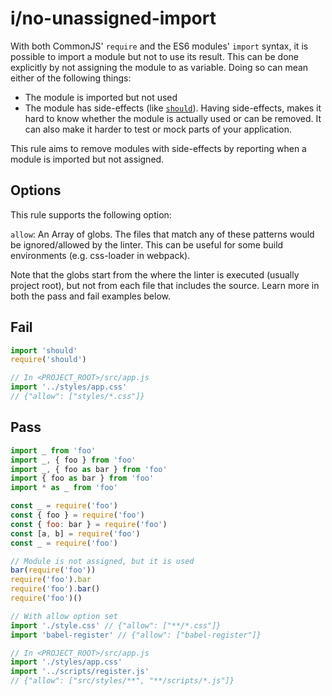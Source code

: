 # i/no-unassigned-import

<!-- end auto-generated rule header -->

With both CommonJS' `require` and the ES6 modules' `import` syntax, it is possible to import a module but not to use its result. This can be done explicitly by not assigning the module to as variable. Doing so can mean either of the following things:

- The module is imported but not used
- The module has side-effects (like [`should`](https://www.npmjs.com/package/should)). Having side-effects, makes it hard to know whether the module is actually used or can be removed. It can also make it harder to test or mock parts of your application.

This rule aims to remove modules with side-effects by reporting when a module is imported but not assigned.

## Options

This rule supports the following option:

`allow`: An Array of globs. The files that match any of these patterns would be ignored/allowed by the linter. This can be useful for some build environments (e.g. css-loader in webpack).

Note that the globs start from the where the linter is executed (usually project root), but not from each file that includes the source. Learn more in both the pass and fail examples below.

## Fail

```js
import 'should'
require('should')

// In <PROJECT_ROOT>/src/app.js
import '../styles/app.css'
// {"allow": ["styles/*.css"]}
```

## Pass

```js
import _ from 'foo'
import _, { foo } from 'foo'
import _, { foo as bar } from 'foo'
import { foo as bar } from 'foo'
import * as _ from 'foo'

const _ = require('foo')
const { foo } = require('foo')
const { foo: bar } = require('foo')
const [a, b] = require('foo')
const _ = require('foo')

// Module is not assigned, but it is used
bar(require('foo'))
require('foo').bar
require('foo').bar()
require('foo')()

// With allow option set
import './style.css' // {"allow": ["**/*.css"]}
import 'babel-register' // {"allow": ["babel-register"]}

// In <PROJECT_ROOT>/src/app.js
import './styles/app.css'
import '../scripts/register.js'
// {"allow": ["src/styles/**", "**/scripts/*.js"]}
```
